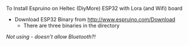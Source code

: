 To Install Espruino on Heltec (DiyMore) ESP32 with Lora (and Wifi) board

* Download ESP32 Binary from http://www.espruino.com/Download
  * There are three binaries in the directory

_Not using - doesn't allow Bluetooth?!_
